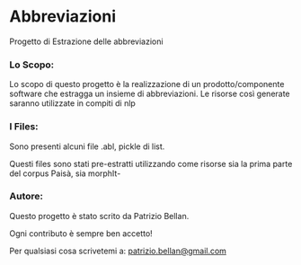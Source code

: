 # Abbreviazioni
Progetto di Estrazione delle abbreviazioni 

### Lo Scopo:

Lo scopo di questo progetto è la realizzazione di un prodotto/componente software che estragga un insieme di abbreviazioni.
Le risorse così generate saranno utilizzate in compiti di nlp

### I Files:

Sono presenti alcuni file .abl, pickle di list.

Questi files sono stati pre-estratti utilizzando come risorse sia la prima parte del corpus Paisà, sia morphIt-


### Autore:

Questo progetto è stato scrito da Patrizio Bellan. 

Ogni contributo è sempre ben accetto!

Per qualsiasi cosa scrivetemi a: patrizio.bellan@gmail.com

